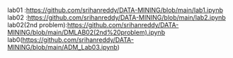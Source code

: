 lab01 :https://github.com/srihanreddy/DATA-MINING/blob/main/lab1.ipynb
lab02 :https://github.com/srihanreddy/DATA-MINING/blob/main/lab2.ipynb
lab02(2nd problem):https://github.com/srihanreddy/DATA-MINING/blob/main/DMLAB02(2nd%20problem).ipynb
lab0(https://github.com/srihanreddy/DATA-MINING/blob/main/ADM_Lab03.ipynb)
